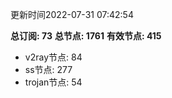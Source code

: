 更新时间2022-07-31 07:42:54

**总订阅: 73**
**总节点: 1761**
**有效节点: 415**
- v2ray节点: 84
- ss节点: 277
- trojan节点: 54
